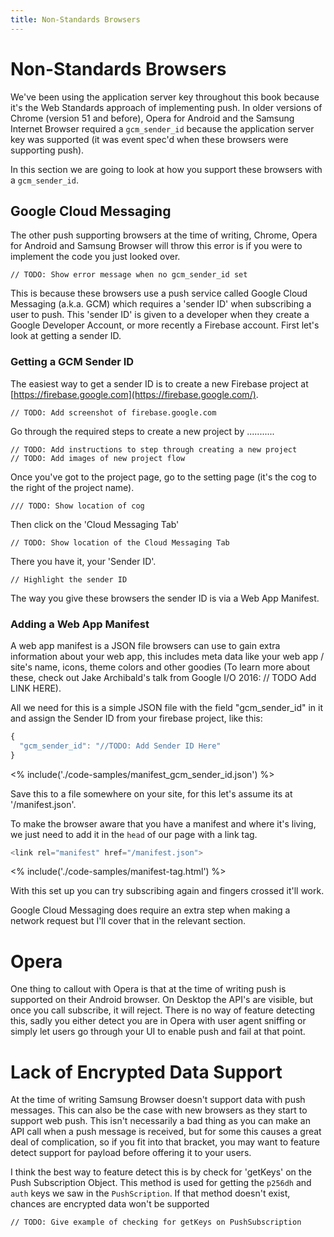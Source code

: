 ```yaml
---
title: Non-Standards Browsers
---
```

# Non-Standards Browsers

We've been using the application server key throughout this book because
it's the Web Standards approach of implementing push. In older
versions of Chrome (version 51 and before), Opera for Android and the
Samsung Internet Browser required a `gcm_sender_id` because the application
server key was supported (it was event spec'd when these browsers were
supporting push).

In this section we are going to look at how you support these browsers
with a `gcm_sender_id`.

## Google Cloud Messaging

The other push supporting browsers at the time of writing,
Chrome, Opera for Android and Samsung Browser will throw this error is if
you were to implement the code you just looked over.

    // TODO: Show error message when no gcm_sender_id set

This is because these browsers use a push service called Google Cloud Messaging
(a.k.a. GCM) which requires a 'sender ID' when subscribing a user to push.
This 'sender ID' is given to a developer when they create a Google Developer
Account, or more recently a Firebase account. First let's look at getting
a sender ID.

### Getting a GCM Sender ID

The easiest way to get a sender ID is to create a new Firebase project at
[https://firebase.google.com](https://firebase.google.com/).

    // TODO: Add screenshot of firebase.google.com

Go through the required steps to create a new project by ...........

    // TODO: Add instructions to step through creating a new project
    // TODO: Add images of new project flow

Once you've got to the project page, go to the setting page (it's the cog to
the right of the project name).

    /// TODO: Show location of cog

Then click on the 'Cloud Messaging Tab'

    // TODO: Show location of the Cloud Messaging Tab

There you have it, your 'Sender ID'.

    // Highlight the sender ID

The way you give these browsers the sender ID is via a Web App Manifest.

### Adding a Web App Manifest

A web app manifest is a JSON file browsers can use to gain extra information
about your web app, this includes meta data like your web app / site's name,
icons, theme colors and other goodies (To learn more about these, check out
Jake Archibald's talk from Google I/O 2016: // TODO Add LINK HERE).

All we need for this is a simple JSON file with the field "gcm_sender_id"
in it and assign the Sender ID from your firebase project, like this:

``` javascript
{
  "gcm_sender_id": "//TODO: Add Sender ID Here"
}
```
<% include('./code-samples/manifest_gcm_sender_id.json') %>

Save this to a file somewhere on your site, for this let's assume its at
'/manifest.json'.

To make the browser aware that you have a manifest and where it's living, we
just need to add it in the `head` of our page with a link tag.

``` javascript
<link rel="manifest" href="/manifest.json">
```
<% include('./code-samples/manifest-tag.html') %>

With this set up you can try subscribing again and fingers crossed it'll work.

Google Cloud Messaging does require an extra step when making a network request
but I'll cover that in the relevant section.

# Opera

One thing to callout with Opera is that at the time of writing push is supported
on their Android browser. On Desktop the API's are visible, but once you
call subscribe, it will reject. There is no way of feature detecting this, sadly
you either detect you are in Opera with user agent sniffing or simply let users
go through your UI to enable push and fail at that point.

# Lack of Encrypted Data Support

At the time of writing Samsung Browser doesn't support data with push messages.
This can also be the case with new browsers as they start to support web push.
This isn't necessarily a bad thing as you can make an API call when
a push message is received, but for some this causes a great deal of
complication, so if you fit into that bracket, you may want to feature detect
support for payload before offering it to your users.

I think the best way to feature detect this is by check for 'getKeys' on the
Push Subscription Object. This method is used for getting the `p256dh` and
`auth` keys we saw in the `PushScription`. If that method doesn't exist, chances
are encrypted data won't be supported

    // TODO: Give example of checking for getKeys on PushSubscription
